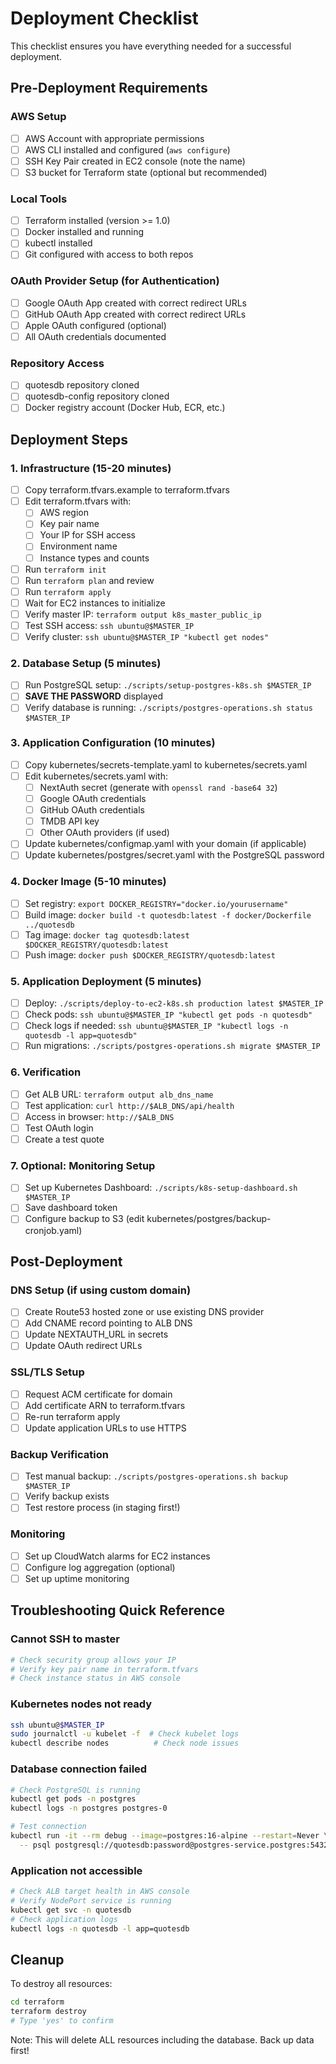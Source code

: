 # Deployment Checklist

This checklist ensures you have everything needed for a successful deployment.

## Pre-Deployment Requirements

### AWS Setup
- [ ] AWS Account with appropriate permissions
- [ ] AWS CLI installed and configured (`aws configure`)
- [ ] SSH Key Pair created in EC2 console (note the name)
- [ ] S3 bucket for Terraform state (optional but recommended)

### Local Tools
- [ ] Terraform installed (version >= 1.0)
- [ ] Docker installed and running
- [ ] kubectl installed
- [ ] Git configured with access to both repos

### OAuth Provider Setup (for Authentication)
- [ ] Google OAuth App created with correct redirect URLs
- [ ] GitHub OAuth App created with correct redirect URLs  
- [ ] Apple OAuth configured (optional)
- [ ] All OAuth credentials documented

### Repository Access
- [ ] quotesdb repository cloned
- [ ] quotesdb-config repository cloned
- [ ] Docker registry account (Docker Hub, ECR, etc.)

## Deployment Steps

### 1. Infrastructure (15-20 minutes)
- [ ] Copy terraform.tfvars.example to terraform.tfvars
- [ ] Edit terraform.tfvars with:
  - [ ] AWS region
  - [ ] Key pair name
  - [ ] Your IP for SSH access
  - [ ] Environment name
  - [ ] Instance types and counts
- [ ] Run `terraform init`
- [ ] Run `terraform plan` and review
- [ ] Run `terraform apply`
- [ ] Wait for EC2 instances to initialize
- [ ] Verify master IP: `terraform output k8s_master_public_ip`
- [ ] Test SSH access: `ssh ubuntu@$MASTER_IP`
- [ ] Verify cluster: `ssh ubuntu@$MASTER_IP "kubectl get nodes"`

### 2. Database Setup (5 minutes)
- [ ] Run PostgreSQL setup: `./scripts/setup-postgres-k8s.sh $MASTER_IP`
- [ ] **SAVE THE PASSWORD** displayed
- [ ] Verify database is running: `./scripts/postgres-operations.sh status $MASTER_IP`

### 3. Application Configuration (10 minutes)
- [ ] Copy kubernetes/secrets-template.yaml to kubernetes/secrets.yaml
- [ ] Edit kubernetes/secrets.yaml with:
  - [ ] NextAuth secret (generate with `openssl rand -base64 32`)
  - [ ] Google OAuth credentials
  - [ ] GitHub OAuth credentials
  - [ ] TMDB API key
  - [ ] Other OAuth providers (if used)
- [ ] Update kubernetes/configmap.yaml with your domain (if applicable)
- [ ] Update kubernetes/postgres/secret.yaml with the PostgreSQL password

### 4. Docker Image (5-10 minutes)
- [ ] Set registry: `export DOCKER_REGISTRY="docker.io/yourusername"`
- [ ] Build image: `docker build -t quotesdb:latest -f docker/Dockerfile ../quotesdb`
- [ ] Tag image: `docker tag quotesdb:latest $DOCKER_REGISTRY/quotesdb:latest`
- [ ] Push image: `docker push $DOCKER_REGISTRY/quotesdb:latest`

### 5. Application Deployment (5 minutes)
- [ ] Deploy: `./scripts/deploy-to-ec2-k8s.sh production latest $MASTER_IP`
- [ ] Check pods: `ssh ubuntu@$MASTER_IP "kubectl get pods -n quotesdb"`
- [ ] Check logs if needed: `ssh ubuntu@$MASTER_IP "kubectl logs -n quotesdb -l app=quotesdb"`
- [ ] Run migrations: `./scripts/postgres-operations.sh migrate $MASTER_IP`

### 6. Verification
- [ ] Get ALB URL: `terraform output alb_dns_name`
- [ ] Test application: `curl http://$ALB_DNS/api/health`
- [ ] Access in browser: `http://$ALB_DNS`
- [ ] Test OAuth login
- [ ] Create a test quote

### 7. Optional: Monitoring Setup
- [ ] Set up Kubernetes Dashboard: `./scripts/k8s-setup-dashboard.sh $MASTER_IP`
- [ ] Save dashboard token
- [ ] Configure backup to S3 (edit kubernetes/postgres/backup-cronjob.yaml)

## Post-Deployment

### DNS Setup (if using custom domain)
- [ ] Create Route53 hosted zone or use existing DNS provider
- [ ] Add CNAME record pointing to ALB DNS
- [ ] Update NEXTAUTH_URL in secrets
- [ ] Update OAuth redirect URLs

### SSL/TLS Setup
- [ ] Request ACM certificate for domain
- [ ] Add certificate ARN to terraform.tfvars
- [ ] Re-run terraform apply
- [ ] Update application URLs to use HTTPS

### Backup Verification
- [ ] Test manual backup: `./scripts/postgres-operations.sh backup $MASTER_IP`
- [ ] Verify backup exists
- [ ] Test restore process (in staging first!)

### Monitoring
- [ ] Set up CloudWatch alarms for EC2 instances
- [ ] Configure log aggregation (optional)
- [ ] Set up uptime monitoring

## Troubleshooting Quick Reference

### Cannot SSH to master
```bash
# Check security group allows your IP
# Verify key pair name in terraform.tfvars
# Check instance status in AWS console
```

### Kubernetes nodes not ready
```bash
ssh ubuntu@$MASTER_IP
sudo journalctl -u kubelet -f  # Check kubelet logs
kubectl describe nodes          # Check node issues
```

### Database connection failed
```bash
# Check PostgreSQL is running
kubectl get pods -n postgres
kubectl logs -n postgres postgres-0

# Test connection
kubectl run -it --rm debug --image=postgres:16-alpine --restart=Never \
  -- psql postgresql://quotesdb:password@postgres-service.postgres:5432/quotesdb
```

### Application not accessible
```bash
# Check ALB target health in AWS console
# Verify NodePort service is running
kubectl get svc -n quotesdb
# Check application logs
kubectl logs -n quotesdb -l app=quotesdb
```

## Cleanup

To destroy all resources:
```bash
cd terraform
terraform destroy
# Type 'yes' to confirm
```

Note: This will delete ALL resources including the database. Back up data first!